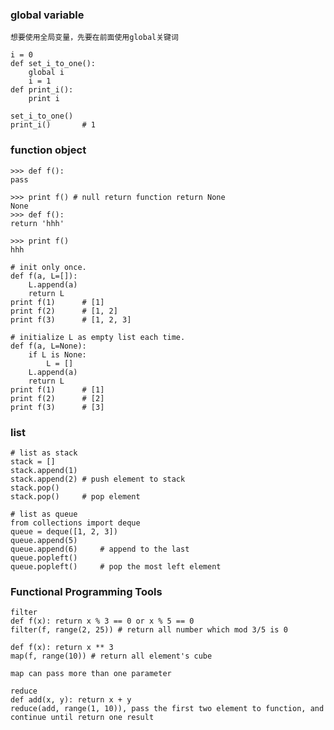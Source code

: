 ### global variable

	想要使用全局变量，先要在前面使用global关键词
	
	i = 0
	def set_i_to_one():
		global i
		i = 1
	def print_i():
		print i

	set_i_to_one()
	print_i()		# 1

### function object

	>>> def f():
	pass

	>>> print f() # null return function return None
	None
	>>> def f():
	return 'hhh'

	>>> print f()
	hhh
	
	# init only once.
	def f(a, L=[]):
    	L.append(a)
    	return L
	print f(1)		# [1]
	print f(2)		# [1, 2]
	print f(3)		# [1, 2, 3]

	# initialize L as empty list each time.
	def f(a, L=None):
		if L is None:
			L = []
		L.append(a)
		return L
	print f(1)		# [1]
	print f(2)		# [2]	
	print f(3)		# [3]
	
### list
	
	# list as stack
	stack = []
	stack.append(1)
	stack.append(2)	# push element to stack
	stack.pop()
	stack.pop()		# pop element

	# list as queue
	from collections import deque
	queue = deque([1, 2, 3])
	queue.append(5)
	queue.append(6)		# append to the last
	queue.popleft()		
	queue.popleft()		# pop the most left element

### Functional Programming Tools

	filter
	def f(x): return x % 3 == 0 or x % 5 == 0
	filter(f, range(2, 25)) # return all number which mod 3/5 is 0

	def f(x): return x ** 3
	map(f, range(10)) # return all element's cube
	
	map can pass more than one parameter

	reduce
	def add(x, y): return x + y
	reduce(add, range(1, 10)), pass the first two element to function, and continue until return one result